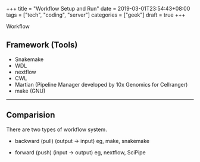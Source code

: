 +++
title = "Workflow Setup and Run"
date = 2019-03-01T23:54:43+08:00
tags = ["tech", "coding", "server"]
categories = ["geek"]
draft = true
+++

Workflow

## Framework (Tools)

- Snakemake
- WDL
- nextflow
- CWL
- Martian (Pipeline Manager developed by 10x Genomics for Cellranger)
- make (GNU)

---

## Comparision

There are two types of workflow system.

- backward (pull) (output -> input)
  eg, make, snakemake

- forward (push) (input -> output)
  eg, nextflow, SciPipe
